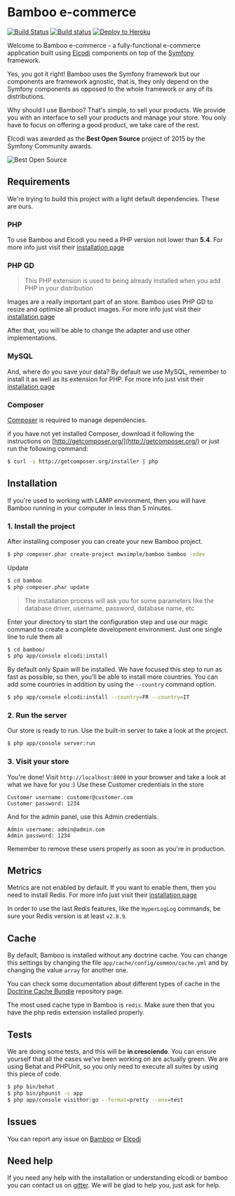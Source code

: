 Bamboo e-commerce
=================

[![Build Status](https://travis-ci.org/elcodi/bamboo.svg?branch=master)](https://travis-ci.org/elcodi/bamboo)
[![Build status](https://ci.appveyor.com/api/projects/status/o6tiwno8tw4om86h/branch/master?svg=true)](https://ci.appveyor.com/project/mmoreram/bamboo/branch/master)
[![Deploy to Heroku](https://img.shields.io/badge/Deploy_to-Heroku-7056bf.svg)](https://heroku.com/deploy)

Welcome to Bamboo e-commerce - a fully-functional e-commerce application built
using [Elcodi] components on top of the [Symfony] framework.

Yes, you got it right! Bamboo uses the Symfony framework but our components are
framework agnostic, that is, they only depend on the Symfony components as 
opposed to the whole framework or any of its distributions.

Why should I use Bamboo? That's simple, to sell your products. We provide you 
with an interface to sell your products and manage your store. You only have to 
focus on offering a good product, we take care of the rest.

Elcodi was awarded as the **Best Open Source** project of 2015 by the Symfony
Community awards.

![Best Open Source](http://awards.symfony.com/images/badges/business/open_source.png)

## Requirements

We're trying to build this project with a light default dependencies. These are
ours.

### PHP

To use Bamboo and Elcodi you need a PHP version not lower than **5.4**. For more 
info just visit their [installation page](http://php.net/manual/en/install.php)

### PHP GD

> This PHP extension is used to being already installed when you add PHP in your
> distribution

Images are a really important part of an store. Bamboo uses PHP GD to
resize and optimize all product images. For more info just visit their
[installation page](http://php.net/manual/en/image.installation.php)

After that, you will be able to change the adapter and use other 
implementations.

### MySQL

And, where do you save your data? By default we use MySQL, remember to install
it as well as its extension for PHP. For more info just visit their
[installation page](http://dev.mysql.com/doc/refman/5.1/en/installing.html)

### Composer

[Composer] is required to manage dependencies.

if you have not yet installed Composer, download it following the instructions
on [http://getcomposer.org/](http://getcomposer.org/) or just run the following
command:

``` bash
$ curl -s http://getcomposer.org/installer | php
```

## Installation

If you're used to working with LAMP environment, then you will have Bamboo 
running in your computer in less than 5 minutes.

### 1. Install the project

After installing composer you can create your new Bamboo project.

``` bash
$ php composer.phar create-project mwsimple/bamboo bamboo -sdev
```
Update
``` bash
$ cd bamboo
$ php composer.phar update
```

> The installation process will ask you for some parameters like the database
> driver, username, password, database name, etc

Enter your directory to start the configuration step and use our magic command
to create a complete development environment. Just one single line to rule them
all

``` bash
$ cd bamboo/
$ php app/console elcodi:install
```

By default only Spain will be installed. We have focused this step to run as 
fast as possible, so then, you'll be able to install more countries. You can add
some countries in addition by using the `--country` command option.

``` bash
$ php app/console elcodi:install --country=FR --country=IT
```

### 2. Run the server

Our store is ready to run. Use the built-in server to take a look at the 
project.

``` bash
$ php app/console server:run
```

### 3. Visit your store

You're done! Visit `http://localhost:8000` in your browser and take a look at
what we have for you :) Use these Customer credentials in the store

``` text
Customer username: customer@customer.com
Customer password: 1234
```

And for the admin panel, use this Admin credentials.

``` text
Admin username: admin@admin.com
Admin password: 1234
```

Remember to remove these users properly as soon as you're in production.


## Metrics

Metrics are not enabled by default. If you want to enable them, then you need to
install Redis. For more info just visit their
[installation page](http://redis.io/topics/quickstart)

In order to use the last Redis features, like the `HyperLogLog` commands, be
sure your Redis version is at least `v2.8.9`.

## Cache

By default, Bamboo is installed without any doctrine cache. You can change this
settings by changing the file `app/cache/config/common/cache.yml` and by
changing the value `array` for another one.

You can check some documentation about different types of cache in the
[Doctrine Cache Bundle](https://github.com/doctrine/DoctrineCacheBundle)
repository page.

The most used cache type in Bamboo is `redis`. Make sure then that you have the
php redis extension installed properly.

## Tests

We are doing some tests, and this will be **in cresciendo**. You can ensure
yourself that all the cases we've been working on are actually green. We are
using Behat and PHPUnit, so you only need to execute all suites by using this
piece of code.

``` bash
$ php bin/behat
$ php bin/phpunit -c app
$ php app/console visithor:go --format=pretty --env=test
```

## Issues

You can report any issue on [Bamboo](https://github.com/elcodi/bamboo/issues) or
[Elcodi](https://github.com/elcodi/elcodi/issues)

## Need help

If you need any help with the installation or understanding elcodi or bamboo you
can contact us on [gitter](https://gitter.im/elcodi/elcodi).
We will be glad to help you, just ask for help.

[Composer]: http://getcomposer.org/
[Symfony]: http://symfony.com
[Elcodi]: https://github.com/elcodi/elcodi
[configure a Web server]: http://symfony.com/doc/current/cookbook/configuration/web_server_configuration.html
